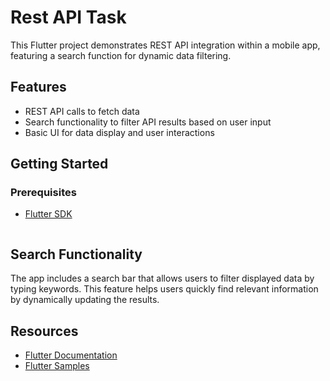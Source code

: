 
# Rest API Task

This Flutter project demonstrates REST API integration within a mobile app, featuring a search function for dynamic data filtering.

## Features

- REST API calls to fetch data
- Search functionality to filter API results based on user input
- Basic UI for data display and user interactions

## Getting Started

### Prerequisites

- [Flutter SDK](https://flutter.dev/docs/get-started/install)
   ```

## Search Functionality

The app includes a search bar that allows users to filter displayed data by typing keywords. This feature helps users quickly find relevant information by dynamically updating the results.

## Resources

- [Flutter Documentation](https://flutter.dev/docs)
- [Flutter Samples](https://flutter.dev/docs/cookbook)

